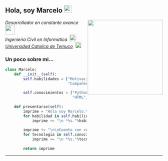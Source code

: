 <h2> Hola, soy Marcelo <img src="http://vignette2.wikia.nocookie.net/camphalfbloodroleplay/images/0/05/Doge.png/revision/latest?cb=20140628024222" width="24"></h2>
<img align='right' src="https://github.com/Roku98/Roku98/blob/main/1.gif" width="240">
<p><em>Desarrollador en constante avance <img src="https://media.giphy.com/media/WUlplcMpOCEmTGBtBW/giphy.gif" width="30"> 
<br>Ingenieria Civil en Informatica&nbsp&nbsp<img src="https://github.com/Roku98/Roku98/blob/main/2.png" width="21">
<br><a href="https://www.uct.cl/">Universidad Catolica de Temuco</a>&nbsp&nbsp<img src="https://static.wikia.nocookie.net/wikiderechouct/images/b/b5/Logo_UCT.png/revision/latest?cb=20120622235022&path-prefix=es" width="19">
</em></p>

### Un poco sobre mi...  

```python
class Marcelo:
    def __init__(self):
        self.habilidades = ["Motivación","Autocritica","Pensamiento Logico",
                            "Compañerismo", "Enfoque"]
        
        self.conocimientos = ["Python", "JavaScript", "PHP",
                              "HTML", "CSS", "Vue", "Django"]
    
    def presentarse(self):
        imprime = "Hola soy Marcelo.\n\nEntre mis habilidades mantengo:"
        for habilidad in self.habilidades:
            imprime += "\n *%s."%habilidad
        
        imprime += "\n\nCuento con conocimientos en tecnologias como:"
        for tecnologia in self.conocimientos:
            imprime += "\n *%s."%tecnologia
            
        return imprime
```
---
